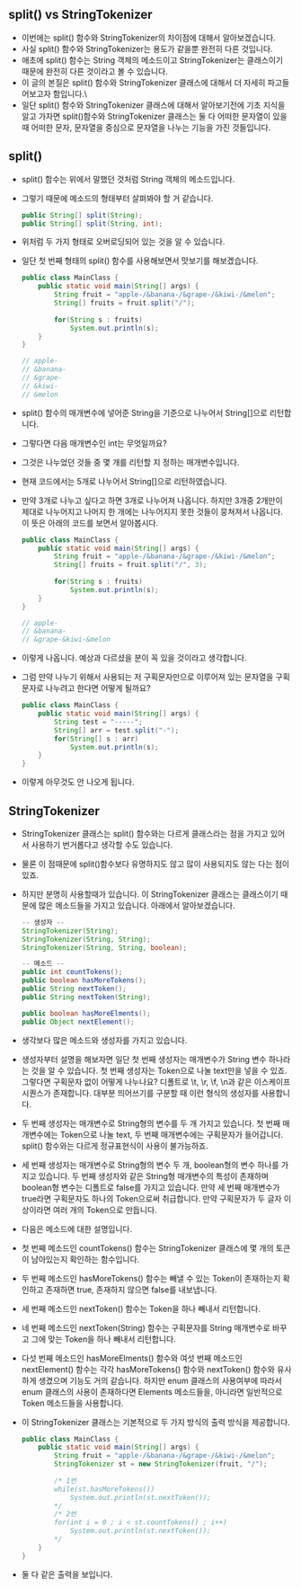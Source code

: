 ## split() vs StringTokenizer

- 이번에는 split() 함수와 StringTokenizer의 차이점에 대해서 알아보겠습니다.
- 사실 split() 함수와 StringTokenizer는 용도가 같을뿐 완전히 다른 것입니다.
- 애초에 split() 함수는 String 객체의 메소드이고 StringTokenizer는 클래스이기 때문에
  완전히 다른 것이라고 볼 수 있습니다.
- 이 글의 본질은 split() 함수와 StringTokenizer 클래스에 대해서 더 자세히 파고들어보고자 함입니다.\
- 일단 split() 함수와 StringTokenizer 클래스에 대해서 알아보기전에 기초 지식을 알고 가자면
  split()함수와 StringTokenizer 클래스는 둘 다 어떠한 문자열이 있을 때
  어떠한 문자, 문자열을 중심으로 문자열을 나누는 기능을 가진 것들입니다.



## split()

- split() 함수는 위에서 말했던 것처럼 String 객체의 메소드입니다.

- 그렇기 때문에 메소드의 형태부터 살펴봐야 할 거 같습니다.

  ```java
  public String[] split(String);
  public String[] split(String, int);
  ```

- 위처럼 두 가지 형태로 오버로딩되어 있는 것을 알 수 있습니다.

- 일단 첫 번째 형태의 split() 함수를 사용해보면서 맛보기를 해보겠습니다.

  ```java
  public class MainClass {
      public static void main(String[] args) {
          String fruit = "apple-/&banana-/&grape-/&kiwi-/&melon";
          String[] fruits = fruit.split("/");
          
          for(String s : fruits)
              System.out.println(s);
      }
  }
  
  // apple-
  // &banana-
  // &grape-
  // &kiwi-
  // &melon
  ```

- split() 함수의 매개변수에 넣어준 String을 기준으로 나누어서 String[]으로 리턴합니다.

- 그렇다면 다음 매개변수인 int는 무엇일까요?

- 그것은 나누었던 것들 중 몇 개를 리턴할 지 정하는 매개변수입니다.

- 현재 코드에서는 5개로 나누어서 String[]으로 리턴하였습니다.

- 만약 3개로 나누고 싶다고 하면 3개로 나누어져 나옵니다.
  하지만 3개중 2개만이 제대로 나누어지고 나머지 한 개에는 나누어지지 못한 것들이 뭉쳐져서 나옵니다.
  이 뜻은 아래의 코드를 보면서 알아봅시다.

  ```java
  public class MainClass {
      public static void main(String[] args) {
          String fruit = "apple-/&banana-/&grape-/&kiwi-/&melon";
          String[] fruits = fruit.split("/", 3);
          
          for(String s : fruits)
              System.out.println(s);
      }
  }
  
  // apple-
  // &banana-
  // &grape-&kiwi-&melon
  ```

- 이렇게 나옵니다.
  예상과 다르셨을 분이 꼭 있을 것이라고 생각합니다.

- 그럼 만약 나누기 위해서 사용되는 저 구획문자만으로 이루어져 있는 문자열을 구획문자로 나누려고 한다면
  어떻게 될까요?

  ```java
  public class MainClass {
      public static void main(String[] args) {
          String test = "-----";
          String[] arr = test.split("-");
          for(String[] s : arr)
              System.out.println(s);
      }
  }
  ```

- 이렇게 아무것도 안 나오게 됩니다.



## StringTokenizer

- StringTokenizer 클래스는 split() 함수와는 다르게 클래스라는 점을 가지고 있어서
  사용하기 번거롭다고 생각할 수도 있습니다.

- 물론 이 점때문에 split()함수보다 유명하지도 않고 많이 사용되지도 않는 다는 점이 있죠.

- 하지만 분명히 사용할때가 있습니다.
  이 StringTokenizer 클래스는 클래스이기 때문에 많은 메소드들을 가지고 있습니다.
  아래에서 알아보겠습니다.

  ```java
  -- 생성자 --
  StringTokenizer(String);
  StringTokenizer(String, String);
  StringTokenizer(String, String, boolean);
  
  -- 메소드 --
  public int countTokens();
  public boolean hasMoreTokens();
  public String nextToken();
  public String nextToken(String);
  
  public boolean hasMoreElments();
  public Object nextElement();
  ```

- 생각보다 많은 메소드와 생성자를 가지고 있습니다.

- 생성자부터 설명을 해보자면 일단 첫 번째 생성자는 매개변수가 String 변수 하나라는 것을 알 수 있습니다.
  첫 번째 생성자는 Token으로 나눌 text만을 넣을 수 있죠.
  그렇다면 구획문자 없이 어떻게 나누나요?
  디폴트로 \t, \r, \f, \n과 같은 이스케이프 시퀀스가 존재합니다.
  대부분 띄어쓰기를 구분할 때 이런 형식의 생성자를 사용합니다.

- 두 번째 생성자는 매개변수로 String형의 변수를 두 개 가지고 있습니다.
  첫 번째 매개변수에는 Token으로 나눌 text, 두 번째 매개변수에는 구획문자가 들어갑니다.
  split() 함수와는 다르게 정규표현식이 사용이 불가능하죠.

- 세 번째 생성자는 매개변수로 String형의 변수 두 개, boolean형의 변수 하나를 가지고 있습니다.
  두 번째 생성자와 같은 String형 매개변수의 특성이 존재하며
  boolean형 변수는 디폴트로 false를 가지고 있습니다.
  만약 세 번째 매개변수가 true라면 구획문자도 하나의 Token으로써 취급합니다.
  만약 구획문자가 두 글자 이상이라면 여러 개의 Token으로 만듭니다.



- 다음은 메소드에 대한 설명입니다.
- 첫 번째 메소드인 countTokens() 함수는 StringTokenizer 클래스에
  몇 개의 토큰이 남아있는지 확인하는 함수입니다.
- 두 번째 메소드인 hasMoreTokens() 함수는 빼낼 수 있는 Token이 존재하는지 확인하고
  존재하면 true, 존재하지 않으면 false를 내보냅니다.
- 세 번째 메소드인 nextToken() 함수는 Token을 하나 빼내서 리턴합니다.
- 네 번째 메소드인 nextToken(String) 함수는 구획문자를 String 매개변수로 바꾸고
  그에 맞는 Token을 하나 빼내서 리턴합니다.
- 다섯 번째 메소드인 hasMoreElments() 함수와 여섯 번째 메소드인 nextElement() 함수는
  각각 hasMoreTokens() 함수와 nextToken() 함수와 유사하게 생겼으며 기능도 거의 같습니다.
  하지만 enum 클래스의 사용여부에 따라서 enum 클래스의 사용이 존재하다면 Elements 메소드들을,
  아니라면 일반적으로 Token 메소드들을 사용합니다.



- 이 StringTokenizer 클래스는 기본적으로 두 가지 방식의 출력 방식을 제공합니다.

  ```java
  public class MainClass {
      public static void main(String[] args) {
          String fruit = "apple-/&banana-/&grape-/&kiwi-/&melon";
          StringTokenizer st = new StringTokenizer(fruit, "/");
          
          /* 1번
          while(st.hasMoreTokens())
              System.out.println(st.nextToken());
          */
          /* 2번
          for(int i = 0 ; i < st.countTokens() ; i++)
              System.out.println(st.nextToken());
          */
      }
  }
  ```

- 둘 다 같은 출력을 보입니다.